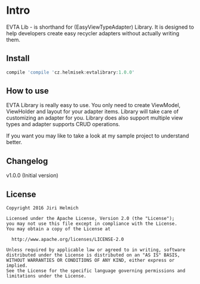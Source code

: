 # Intro
EVTA Lib - is shorthand for (EasyViewTypeAdapter) Library. It is designed to help developers create easy recycler adapters without actually writing them.

## Install

```groovy
compile 'compile 'cz.helmisek:evtalibrary:1.0.0' 
```

## How to use
EVTA Library is really easy to use. You only need to create ViewModel, ViewHolder and layout for your adapter items.
Library will take care of customizing an adapter for you.
Library does also support multiple view types and adapter supports CRUD operations.

If you want you may like to take a look at my sample project to understand better.

## Changelog

v1.0.0 (Initial version)

## License
```
Copyright 2016 Jiri Helmich

Licensed under the Apache License, Version 2.0 (the "License");
you may not use this file except in compliance with the License.
You may obtain a copy of the License at

  http://www.apache.org/licenses/LICENSE-2.0

Unless required by applicable law or agreed to in writing, software
distributed under the License is distributed on an "AS IS" BASIS,
WITHOUT WARRANTIES OR CONDITIONS OF ANY KIND, either express or implied.
See the License for the specific language governing permissions and
limitations under the License.
```
